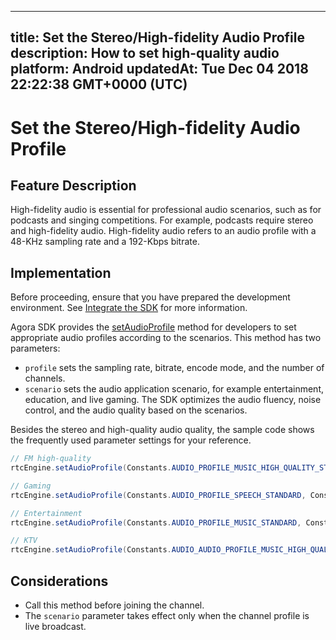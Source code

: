 
---
title: Set the Stereo/High-fidelity Audio Profile
description: How to set high-quality audio
platform: Android
updatedAt: Tue Dec 04 2018 22:22:38 GMT+0000 (UTC)
---
# Set the Stereo/High-fidelity Audio Profile
## Feature Description 
High-fidelity audio is essential for professional audio scenarios, such as for podcasts and singing competitions. For example, podcasts require stereo and high-fidelity audio. High-fidelity audio refers to an audio profile with a 48-KHz sampling rate and a 192-Kbps bitrate. 


## Implementation
Before proceeding, ensure that you have prepared the development environment. See [Integrate the SDK](../../en/Voice/android_audio.md) for more information.

Agora SDK provides the [setAudioProfile](https://docs.agora.io/en/Voice/API%20Reference/java/classio_1_1agora_1_1rtc_1_1_rtc_engine.html#a34175b5e04c88d9dc6608b1f38c0275d) method for developers to set appropriate audio profiles according to the scenarios. This method has two parameters:

- `profile` sets the sampling rate, bitrate, encode mode, and the number of channels.
- `scenario` sets the audio application scenario, for example entertainment, education, and live gaming. The SDK optimizes the audio fluency, noise control, and the audio quality based on the scenarios.

Besides the stereo and high-quality audio quality, the sample code shows the frequently used parameter settings for your reference.

```java
// FM high-quality
rtcEngine.setAudioProfile(Constants.AUDIO_PROFILE_MUSIC_HIGH_QUALITY_STEREO, Constants.AUDIO_SCENARIO_SHOWROOM);

// Gaming
rtcEngine.setAudioProfile(Constants.AUDIO_PROFILE_SPEECH_STANDARD, Constants.AUDIO_SCENARIO_CHATROOM_GAMING);

// Entertainment
rtcEngine.setAudioProfile(Constants.AUDIO_PROFILE_MUSIC_STANDARD, Constants.AUDIO_SCENARIO_CHATROOM_ENTERTAINMENT);

// KTV
rtcEngine.setAudioProfile(Constants.AUDIO_AUDIO_PROFILE_MUSIC_HIGH_QUALITY, Constants.AUDIO_SCENARIO_CHATROOM_ENTERTAINMENT);
```

## Considerations

- Call this method before joining the channel.
- The `scenario`  parameter takes effect only when the channel profile is live broadcast.
